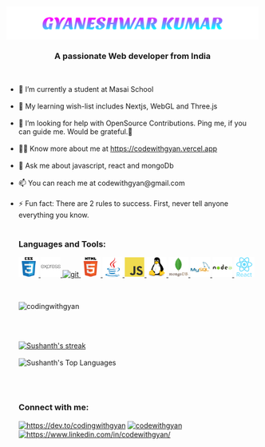 <img src="name.svg" align="center" />
<h3 align="center">A passionate Web developer from India</h3>
<br/>
<ul>
  
<li>🔭 I’m currently a student at Masai School</li><br/>

<li>🌱 My learning wish-list includes Nextjs, WebGL and Three.js</li><br/>

<li>🤝 I’m looking for help with OpenSource Contributions. Ping me, if you can guide me. Would be grateful.🌻</li><br/>

  <li>👨‍💻 Know more about me at <a href="https://codewithgyan.vercel.app">https://codewithgyan.vercel.app</a></li><br/>

<li>💬 Ask me about javascript, react and mongoDb</li><br/>

<li>📫 You can reach me at codewithgyan@gmail.com</li><br/>

<li>⚡ Fun fact: There are 2 rules to success. First, never tell anyone everything you know.</li><br/>

<h3 align="left">Languages and Tools:</h3>
<p align="left"> <a href="https://www.w3schools.com/css/" target="_blank" rel="noreferrer"> <img src="https://raw.githubusercontent.com/devicons/devicon/master/icons/css3/css3-original-wordmark.svg" alt="css3" width="40" height="40"/> </a> <a href="https://expressjs.com" target="_blank" rel="noreferrer"> <img src="https://raw.githubusercontent.com/devicons/devicon/master/icons/express/express-original-wordmark.svg" alt="express" width="40" height="40"/> </a> <a href="https://git-scm.com/" target="_blank" rel="noreferrer"> <img src="https://www.vectorlogo.zone/logos/git-scm/git-scm-icon.svg" alt="git" width="40" height="40"/> </a> <a href="https://www.w3.org/html/" target="_blank" rel="noreferrer"> <img src="https://raw.githubusercontent.com/devicons/devicon/master/icons/html5/html5-original-wordmark.svg" alt="html5" width="40" height="40"/> </a> <a href="https://www.java.com" target="_blank" rel="noreferrer"> <img src="https://raw.githubusercontent.com/devicons/devicon/master/icons/java/java-original.svg" alt="java" width="40" height="40"/> </a> <a href="https://developer.mozilla.org/en-US/docs/Web/JavaScript" target="_blank" rel="noreferrer"> <img src="https://raw.githubusercontent.com/devicons/devicon/master/icons/javascript/javascript-original.svg" alt="javascript" width="40" height="40"/> </a> <a href="https://www.linux.org/" target="_blank" rel="noreferrer"> <img src="https://raw.githubusercontent.com/devicons/devicon/master/icons/linux/linux-original.svg" alt="linux" width="40" height="40"/> </a> <a href="https://www.mongodb.com/" target="_blank" rel="noreferrer"> <img src="https://raw.githubusercontent.com/devicons/devicon/master/icons/mongodb/mongodb-original-wordmark.svg" alt="mongodb" width="40" height="40"/> </a> <a href="https://www.mysql.com/" target="_blank" rel="noreferrer"> <img src="https://raw.githubusercontent.com/devicons/devicon/master/icons/mysql/mysql-original-wordmark.svg" alt="mysql" width="40" height="40"/> </a> <a href="https://nodejs.org" target="_blank" rel="noreferrer"> <img src="https://raw.githubusercontent.com/devicons/devicon/master/icons/nodejs/nodejs-original-wordmark.svg" alt="nodejs" width="40" height="40"/> </a> <a href="https://reactjs.org/" target="_blank" rel="noreferrer"> <img src="https://raw.githubusercontent.com/devicons/devicon/master/icons/react/react-original-wordmark.svg" alt="react" width="40" height="40"/> </a> </p>
<br/>
<p><img align="center" src="https://github-readme-stats.vercel.app/api/top-langs?username=codingwithgyan&show_icons=true&locale=en&layout=compact" alt="codingwithgyan" /></p>
<br/>
<br/>
<p align="left">
    <a href="https://github-readme-streak-stats.herokuapp.com/?user=sushanthps">
        <img title="🔥 Get streak stats for your profile at git.io/streak-stats" alt="Sushanth's streak" src="https://github-readme-streak-stats.herokuapp.com/?user=sushanthps&theme=black-ice&hide_border=true&stroke=0000&background=060A0CD0"/> <br/><br/>
    </a>
  <img alt="Sushanth's Top Languages" src="https://github-readme-stats.vercel.app/api/top-langs/?username=sushanthps&langs_count=8&count_private=true&layout=compact&theme=react&hide_border=true&bg_color=0D1117" />
</p>

<br/>
  <br/>
<h3 align="left">Connect with me:</h3>
<p align="left">
<a href="https://dev.to/codingwithgyan" target="blank"><img align="center" src="https://raw.githubusercontent.com/rahuldkjain/github-profile-readme-generator/master/src/images/icons/Social/devto.svg" alt="https://dev.to/codingwithgyan" height="30" width="40" /></a>
<a href="https://twitter.com/codewithgyan" target="blank"><img align="center" src="https://raw.githubusercontent.com/rahuldkjain/github-profile-readme-generator/master/src/images/icons/Social/twitter.svg" alt="codewithgyan" height="30" width="40" /></a>
<a href="https://www.linkedin.com/in/codewithgyan/" target="blank"><img align="center" src="https://raw.githubusercontent.com/rahuldkjain/github-profile-readme-generator/master/src/images/icons/Social/linked-in-alt.svg" alt="https://www.linkedin.com/in/codewithgyan/" height="30" width="40" /></a>
</p>
